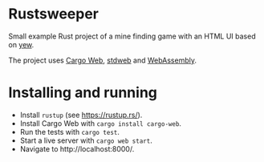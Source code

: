 # Rustsweeper

Small example Rust project of a mine finding game with an HTML UI based on [yew](https://github.com/yewstack/yew).

The project uses [Cargo Web](https://github.com/koute/cargo-web),
[stdweb](https://github.com/koute/stdweb) and
[WebAssembly](https://en.wikipedia.org/wiki/WebAssembly).

# Installing and running

- Install `rustup` (see https://rustup.rs/).
- Install Cargo Web with `cargo install cargo-web`.
- Run the tests with `cargo test`.
- Start a live server with `cargo web start`.
- Navigate to http://localhost:8000/.

